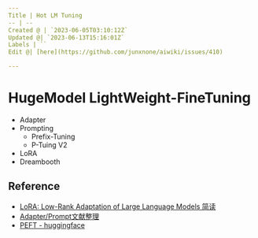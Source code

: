 ```yaml
---
Title | Hot LM Tuning
-- | --
Created @ | `2023-06-05T03:10:12Z`
Updated @| `2023-06-13T15:16:01Z`
Labels | ``
Edit @| [here](https://github.com/junxnone/aiwiki/issues/410)

---
```

# HugeModel LightWeight-FineTuning 

- Adapter
- Prompting
  - Prefix-Tuning
  - P-Tuing V2
- LoRA
- Dreambooth


## Reference
- [LoRA: Low-Rank Adaptation of Large Language Models 简读](https://zhuanlan.zhihu.com/p/514033873)
- [Adapter/Prompt文献整理](https://zhuanlan.zhihu.com/p/554959952)
- [PEFT - huggingface](https://github.com/huggingface/peft)
